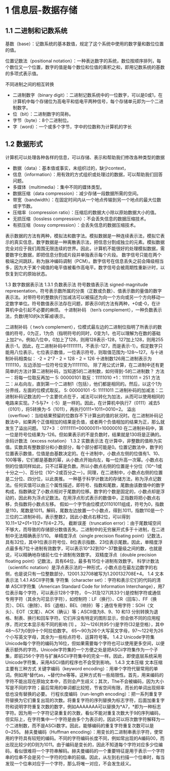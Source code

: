 # 1 信息层-数据存储
## 1.1 二进制和记数系统
基数（base）：记数系统的基本数值，规定了这个系统中使用的数字量和数位位置的值。

位置记数法（positional notation）：一种表达数字的系统，数位按顺序排列，每个数位又一个位置，数字的值是每个数位和位值的乘积之和，即用记数系统的基数的多项式表示值。

不同进制之间的相互转换

* 二进制数字（binary digit）：二进制记数系统中的一位数字，可以是0或1，在计算机中每个存储位为高电平和低电平两种信号，每个存储单元即为一个二进制数字。
* 位（bit）：二进制数字的简称。
* 字节（byte）：8个二进制位。
* 字（word）：一个或多个字节，字中的位数称为计算机的字长

## 1.2  数据形式
计算机可以处理各种各样的信息，可以存储、表示和帮助我们修改各种类型的数据
* 数据（data）：基本值或事实，未组织过的，缺少context，
* 信息（information）：用有效的方式组织或处理过的数据，可以帮助我们回答问题。
* 多媒体（multimedia）：集中不同的媒体类型。
* 数据压缩（data compression）：减少存储一段数据所需的空间。
* 带宽（bandwidth）：在固定时间内从一个地点传输到另一个地点的最大位数或字节数。
* 压缩率（compression ratio）：压缩后的数据大小除以原始数据大小的值。
* 无损压缩（lossless compression）：不会丢失信息的数据压缩技术。
* 有损压缩（lossy compression）：会丢失信息的数据压缩技术。

表示数据的方法有两种，模拟法和数字法。模拟数据是一种连续表示法，模拟它表示的真实信息，数字数据是一种离散表示法，把信息分割成独立的元素。模拟数据完全对应于我们周围无限连续的世界。因此，计算机不能很好的处理模拟数据，需要数字化数据，即把信息分割成片段并单独表示每个片段。
数字信号只能在两个极端之间跳跃，称为脉冲编码调制（PCM）。数字信号在信息丢失之前会降级相当多，因为大于某个阈值的电平值被看作高电平。数字信号会被周期性重新计时，以恢复到它的原始状态。

1.3  数字数据表示法
1.3.1  负数表示法
符号数值表示法 signed-magnitude representation，符号表示数所属的分类（正数或负数）、值表示数的量值的数字表示法。对带符号的整数执行加减法可以被描述为向一个方向或另一个方向移动一定数字单位。符号数值表示法存在问题，即表示0的方法有两种，+0或-0，在计算机中会引起不必要的麻烦。
十进制补码 （ten’s complement），一种负数表示法，负数I用10的k次幂减I表示。




二进制补码（ two’s complement），位模式最左边的二进制位指明了所表示的数值的符号，0为正，1为负（指明符号的同时，0变为1，也可以理解为在数的基础上加2^n，例如八位中，0加上了128，则用128表示-128，127加上128，则用255表示-1。因此，在二进制补码中11111111，不表示-127，而是表示-1）。假定数字只能用八位表示，七位表示数值，一位表示符号，则取值范围为-128～127。与十进制补码相类似：
-2 = 2^7 - 2 = 128 - 2 = 126
十进制数126用二进制表示为1111110，左边添加一位符号位变为11111110。
除了用公式计算，在二进制中还有更简单的方法计算二进制补码，当知道5的二进制数，如何得到-5的二进制数？
方法一：将每一位取反再加一
5:  00000101
取反：11111010
    +1：11111011 = 251
方法二：从右向左，直到第一个二进制1（包括），他们都是相同的。然后，以这个1为分界线，左面的位模式取反。
5:  00000101
-5:  11111011
二进制补码的加减法：二进制补码记数法的一个主要优点在于，减法可以转化为加法，从而可以使用相同的电路来实现。7-5与7+（-5）是一样的。因此，在计算机中执行7（0111）减去5（0101），将5转换为-5（1011），再执行0111+1011=0010=2。
溢出（overflow）：当给结果预留的位数存不下计算出的值的状况时。在二进制补码记数法中，如果两个正值相加的结果是负值，或者两个负值相加的结果为正，那么就发生了溢出问题。
127+3 ：01111111+00000011=10000010   在二进制补码中，第一位是符号位结果为-126。但如果表示的不是负数时，结果就是130将是正确的。
余码计数法（excess notation）
1.3.2  实数表示法
在计算中，非整数的值称为实值。实数具有整数部分和小数部分，每个部分都可能是0。位置记数法中，数字的位置表示数值，位值是由基数决定的。在十进制中，小数点左侧的位值有1、10、100等等，它们都是基数的幂，从小数点开始向左，每一位升高一次幂。小数点右侧的位值同样如此，只不过幂是负数。所以小数点右侧的位置是十分位（10^-1或十分之一）、百分位（10^-2或百分之一）。同理，在二进制中，小数点右侧的位置是二分位、四分位，以此类推。
一种基于科学计数法的存储方法，称为浮点记数法。任何实值可以由三个属性描述，即符号、指数和尾数，尾数由该数值中的数字构成，指数确定了小数点相对于尾数的位移。数字的个数是固定的，小数点却是浮动的，因此称为浮点记数法。在用浮点形式表示的数值中，正指数将把小数点右移，负指数将小数点左移。
假如一个字节由位模式01101011组成，符号为0，指数是110，尾数是1011。解码，尾数左边放置一个小数点，得到.1011，指数110是一个三位的二进制补码，表示整数2，因此小数点右移2位，可以得到10.11=1*2+0*1+1*1/2+1*1/4=2.75。
截断误差（truncation error）：由于尾数域空间不够大，而导致的存储部分数值丢失。二进制中的无穷展开式多于十进制，在二进制中无法精确表示1/10。
单精度浮点（single precision floating point）记数法，具有32位，其中1位表示符号位、8位表示指数、23位表示尾数。因此，单精度浮点最多有7位十进制有效数字，可以表示10^32到10^-37数量级之间的数，也就是说，可以精确地存储前七位十进制有效数字。
双精度浮点（double precision floating point）记数法，具有64位，最多有15位十进制有效数字。
科学计数法（scientific notation）是浮点表示法的一种形式，小数点总在最左边数字的右侧，也是说只有一位整数部分，12001.32708被写为1.200132708E+4。
1.4  文本表示法
1.4.1  ASCII字符集
字符集（character set）：字符和表示它们的代码的清单
ASCII字符集（American Standard Code for Information Interchange），用7位表示每个字符，可以表示128个字符，
0～31及127(共33个)是控制字符或通信专用字符（其余为可显示字符），如控制符：LF（换行）、CR（回车）、FF（换页）、DEL（删除）、BS（退格)、BEL（响铃）等；通信专用字符：SOH（文头）、EOT（文尾）、ACK（确认）等；ASCII值为8、9、10 和13 分别转换为退格、制表、换行和回车字符。它们并没有特定的图形显示，但会依不同的应用程序，而对文本显示有不同的影响 [1]  。
32～126(共95个)是字符(32是空格），其中48～57为0到9十个阿拉伯数字。
65～90为26个大写英文字母，97～122号为26个小写英文字母，其余为一些标点符号、运算符号等。
1.4.2 Unicode字符集
Unicode每个字符的编码为16位，但如果需要每个字符也可以使用更多空间，以便表示额外的字符。Unicode字符集的一个方便之处是把ASCii字符集作为一个子集，即前256个字符与扩展ASCii字符集中的完全一样。因此，即使底层系统采用Unicode字符集，采用ASCii值的程序也不会受到影响。
1.4.3 文本压缩
文本压缩主要有三种方式
关键字编码（keyword encoding）：用单个字符代替常用的单词。例如用^替代as，~替代the等等。这种方式有一些局限性。首先，用来编码的字符不能出现在原始文本中，否则会产生歧义；其次，The不会被编码，因为大小写是不同的字符；最后常用的单词都比较短，节省空间有限，而长的单词出现频率低也没有替换的必要。
行程长度编码（run-length encoding）：把一系列重复字符替换为它们重复出现的次数。将重复字符的序列替换为标志字符，后面加重复字符和说明字符重复次数的数字，例如AAAAAAA可以替换为*A7，*即为一种标志字符。因为用一个字符记录重复的次数，看似不能对重复次数大于9的序列编码，但实际上，在字符集中一个字符是由多个为表示的，因此可以将次数字符解释为一个二进制数，而不是ASCii数字。因此，能够编码的重复字符重复次数可以是0~255。
赫夫曼编码（Huffman encoding）：用变长的二进制串表示字符，使常用的字符具有较短的编码。不同的字符编码长度不同，例如常出现的A编码00，而出现比较少的D则为1011。由于编码是变长的，因此不知道每个字符对应多少位编码，看似很难将一个字符串解码。赫夫曼编码的一个重要特征是用于表示一个字符串的位串不会是另个一字符的位串的前缀。因此，从左到右扫描一个位串时，每当发现一个位串对应于一个字符，那么将唯一对应，不会发生歧义。


